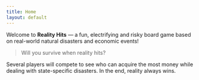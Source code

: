 ```yaml
---
title: Home
layout: default
---
```



Welcome to **Reality Hits** — a fun, electrifying and risky board game based on real-world natural disasters and economic events!

> Will you survive when reality hits?

Several players will compete to see who can acquire the most money while dealing with state-specific disasters. In the end, reality always wins.

